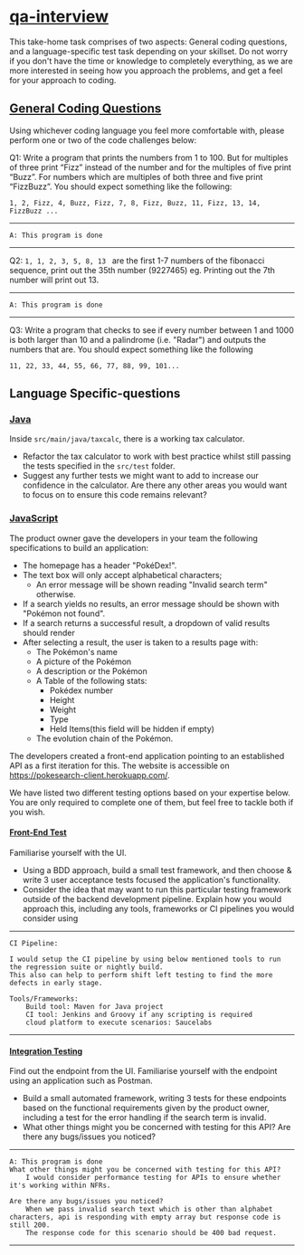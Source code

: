 # <ins>qa-interview</ins>

This take-home task comprises of two aspects: General coding questions, and a language-specific test task depending on your skillset. Do not worry if you don't have the time or knowledge to completely everything, as we are more interested in seeing how you approach the problems, and get a feel for your approach to coding. 

## <ins>General Coding Questions</ins>

Using whichever coding language you feel more comfortable with, please perform one or two of the code challenges below:


Q1: Write a program that prints the numbers from 1 to 100. But for multiples of three print “Fizz” instead of the number and for the multiples of five print “Buzz”. For numbers which are multiples of both three and five print “FizzBuzz”. 
You should expect something like the following: 
```
1, 2, Fizz, 4, Buzz, Fizz, 7, 8, Fizz, Buzz, 11, Fizz, 13, 14, FizzBuzz ...
```
************************************
    A: This program is done
************************************

Q2: 
```1, 1, 2, 3, 5, 8, 13 ``` are the first 1-7 numbers of the fibonacci sequence, print out the 35th number (9227465)
eg. Printing out the 7th number will print out 13.

************************************
    A: This program is done
************************************

Q3: Write a program that checks to see if every number between 1 and 1000 is both larger than 10 and a palindrome (i.e. "Radar") and outputs the numbers that are.
You should expect something like the following 
```
11, 22, 33, 44, 55, 66, 77, 88, 99, 101...
```

## Language Specific-questions
### <ins>Java</ins>

Inside `src/main/java/taxcalc`, there is a working tax calculator. 

- Refactor the tax calculator to work with best practice whilst still passing the tests specified in the `src/test` folder.
- Suggest any further tests we might want to add to increase our confidence in the calculator. Are there any other areas you would want to focus on to ensure this code remains relevant?

### <ins>JavaScript</ins>


The product owner gave the developers in your team the following specifications to build an application:

-  The homepage has a header "PokéDex!".
-  The text box will only accept alphabetical characters;
   - An error message will be shown reading "Invalid search term" otherwise.
- If a search yields no results, an error message should be shown with "Pokémon not found".
- If a search returns a successful result, a dropdown of valid results should render
- After selecting a result, the user is taken to a results page with:
    - The Pokémon's name
    - A picture of the Pokémon
    - A description or the Pokémon
    - A Table of the following stats:
        - Pokédex number
        - Height
        - Weight
        - Type
        - Held Items(this field will be hidden if empty)
    - The evolution chain of the Pokémon.

The developers created a front-end application pointing to an established API as a first iteration for this. The website is accessible on https://pokesearch-client.herokuapp.com/.

We have listed two different testing options based on your expertise below. You are only required to complete one of them, but feel free to tackle both if you wish.


#### <ins>Front-End Test</ins>
Familiarise yourself with the UI.

- Using a BDD approach, build a small test framework, and then choose & write 3 user acceptance tests focused the application's functionality. 
- Consider the idea that may want to run this particular testing framework outside of the backend development pipeline. Explain how you would approach this, including any tools, frameworks or CI pipelines you would consider using

************************************
    CI Pipeline:

    I would setup the CI pipeline by using below mentioned tools to run the regression suite or nightly build.
    This also can help to perform shift left testing to find the more defects in early stage.

    Tools/Frameworks:
        Build tool: Maven for Java project
        CI tool: Jenkins and Groovy if any scripting is required
        cloud platform to execute scenarios: Saucelabs
************************************


#### <ins>Integration Testing</ins>
Find out the endpoint from the UI. Familiarise yourself with the endpoint using an application such as Postman.
- Build a small automated framework, writing 3 tests for these endpoints based on the functional requirements given by the product owner, including a test for the error handling if the search term is invalid.
- What other things might you be concerned with testing for this API? Are there any bugs/issues you noticed?

************************************
    A: This program is done
    What other things might you be concerned with testing for this API?
        I would consider performance testing for APIs to ensure whether it's working within NFRs.
    
    Are there any bugs/issues you noticed?
        When we pass invalid search text which is other than alphabet characters, api is responding with empty array but response code is still 200.
        The response code for this scenario should be 400 bad request.

************************************


